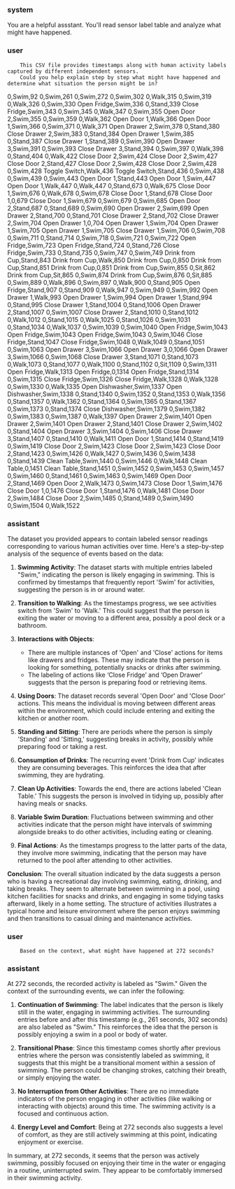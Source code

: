 ### system
You are a helpful assstant. You'll read sensor label table and analyze what might have happened.
### user

        This CSV file provides timestamps along with human activity labels captured by different independent sensors.
        Could you help explain step by step what might have happened and determine what situation the person might be in?
    
0,Swim,92
0,Swim,261
0,Swim,272
0,Swim,302
0,Walk,315
0,Swim,319
0,Walk,326
0,Swim,330
Open Fridge,Swim,336
0,Stand,339
Close Fridge,Swim,343
0,Swim,345
0,Walk,347
0,Swim,355
Open Door 2,Swim,355
0,Swim,359
0,Walk,362
Open Door 1,Walk,366
Open Door 1,Swim,366
0,Swim,371
0,Walk,371
Open Drawer 2,Swim,378
0,Stand,380
Close Drawer 2,Swim,383
0,Stand,384
Open Drawer 1,Swim,385
0,Stand,387
Close Drawer 1,Stand,389
0,Swim,390
Open Drawer 3,Swim,391
0,Swim,393
Close Drawer 3,Stand,394
0,Swim,397
0,Walk,398
0,Stand,404
0,Walk,422
Close Door 2,Swim,424
Close Door 2,Swim,427
Close Door 2,Stand,427
Close Door 2,Swim,428
Close Door 2,Swim,428
0,Swim,428
Toggle Switch,Walk,436
Toggle Switch,Stand,436
0,Swim,438
0,Swim,439
0,Swim,443
Open Door 1,Stand,443
Open Door 1,Swim,447
Open Door 1,Walk,447
0,Walk,447
0,Stand,673
0,Walk,675
Close Door 1,Swim,676
0,Walk,678
0,Swim,678
Close Door 1,Stand,678
Close Door 1,0,679
Close Door 1,Swim,679
0,Swim,679
0,Swim,685
Open Door 2,Stand,687
0,Stand,689
0,Swim,690
Open Drawer 2,Swim,699
Open Drawer 2,Stand,700
0,Stand,701
Close Drawer 2,Stand,702
Close Drawer 2,Swim,704
Open Drawer 1,0,704
Open Drawer 1,Swim,704
Open Drawer 1,Swim,705
Open Drawer 1,Swim,705
Close Drawer 1,Swim,706
0,Swim,708
0,Swim,711
0,Stand,714
0,Swim,718
0,Swim,721
0,Swim,722
Open Fridge,Swim,723
Open Fridge,Stand,724
0,Stand,726
Close Fridge,Swim,733
0,Stand,735
0,Swim,747
0,Swim,749
Drink from Cup,Stand,843
Drink from Cup,Walk,850
Drink from Cup,0,850
Drink from Cup,Stand,851
Drink from Cup,0,851
Drink from Cup,Swim,855
0,Sit,862
Drink from Cup,Sit,865
0,Swim,874
Drink from Cup,Swim,876
0,Sit,885
0,Swim,889
0,Walk,896
0,Swim,897
0,Walk,900
0,Stand,905
Open Fridge,Stand,907
0,Stand,909
0,Walk,947
0,Swim,949
0,Swim,992
Open Drawer 1,Walk,993
Open Drawer 1,Swim,994
Open Drawer 1,Stand,994
0,Stand,995
Close Drawer 1,Stand,1004
0,Stand,1006
Open Drawer 2,Stand,1007
0,Swim,1007
Close Drawer 2,Stand,1010
0,Stand,1012
0,Walk,1012
0,Stand,1015
0,Walk,1025
0,Stand,1026
0,Swim,1031
0,Stand,1034
0,Walk,1037
0,Swim,1039
0,Swim,1040
Open Fridge,Swim,1043
Open Fridge,Swim,1043
Open Fridge,Swim,1043
0,Swim,1046
Close Fridge,Stand,1047
Close Fridge,Swim,1048
0,Walk,1049
0,Stand,1051
0,Swim,1063
Open Drawer 3,Swim,1066
Open Drawer 3,0,1066
Open Drawer 3,Swim,1066
0,Swim,1068
Close Drawer 3,Stand,1071
0,Stand,1073
0,Walk,1073
0,Stand,1077
0,Walk,1100
0,Stand,1102
0,Sit,1109
0,Swim,1311
Open Fridge,Walk,1313
Open Fridge,0,1314
Open Fridge,Stand,1314
0,Swim,1315
Close Fridge,Swim,1326
Close Fridge,Walk,1328
0,Walk,1328
0,Swim,1330
0,Walk,1335
Open Dishwasher,Swim,1337
Open Dishwasher,Swim,1338
0,Stand,1340
0,Swim,1352
0,Stand,1353
0,Walk,1356
0,Stand,1357
0,Walk,1362
0,Stand,1364
0,Swim,1365
0,Stand,1367
0,Swim,1373
0,Stand,1374
Close Dishwasher,Swim,1379
0,Swim,1382
0,Swim,1383
0,Swim,1387
0,Walk,1397
Open Drawer 2,Swim,1401
Open Drawer 2,Swim,1401
Open Drawer 2,Stand,1401
Close Drawer 2,Swim,1402
0,Stand,1404
Open Drawer 3,Swim,1404
0,Swim,1406
Close Drawer 3,Stand,1407
0,Stand,1410
0,Walk,1411
Open Door 1,Stand,1414
0,Stand,1419
0,Swim,1419
Close Door 2,Swim,1423
Close Door 2,Swim,1423
Close Door 2,Stand,1423
0,Swim,1426
0,Walk,1427
0,Swim,1436
0,Swim,1438
0,Stand,1439
Clean Table,Swim,1440
0,Swim,1446
0,Walk,1448
Clean Table,0,1451
Clean Table,Stand,1451
0,Swim,1452
0,Swim,1453
0,Swim,1457
0,Swim,1460
0,Stand,1461
0,Swim,1463
0,Swim,1469
Open Door 2,Stand,1469
Open Door 2,Walk,1473
0,Swim,1473
Close Door 1,Swim,1476
Close Door 1,0,1476
Close Door 1,Stand,1476
0,Walk,1481
Close Door 2,Swim,1484
Close Door 2,Swim,1485
0,Stand,1489
0,Swim,1490
0,Swim,1504
0,Walk,1522

### assistant
The dataset you provided appears to contain labeled sensor readings corresponding to various human activities over time. Here's a step-by-step analysis of the sequence of events based on the data:

1. **Swimming Activity**: The dataset starts with multiple entries labeled "Swim," indicating the person is likely engaging in swimming. This is confirmed by timestamps that frequently report 'Swim' for activities, suggesting the person is in or around water.

2. **Transition to Walking**: As the timestamps progress, we see activities switch from 'Swim' to 'Walk.' This could suggest that the person is exiting the water or moving to a different area, possibly a pool deck or a bathroom.

3. **Interactions with Objects**: 
    - There are multiple instances of 'Open' and 'Close' actions for items like drawers and fridges. These may indicate that the person is looking for something, potentially snacks or drinks after swimming. 
    - The labeling of actions like ‘Close Fridge’ and ‘Open Drawer’ suggests that the person is preparing food or retrieving items.

4. **Using Doors**: The dataset records several 'Open Door' and 'Close Door' actions. This means the individual is moving between different areas within the environment, which could include entering and exiting the kitchen or another room.

5. **Standing and Sitting**: There are periods where the person is simply 'Standing' and 'Sitting,' suggesting breaks in activity, possibly while preparing food or taking a rest. 

6. **Consumption of Drinks**: The recurring event 'Drink from Cup' indicates they are consuming beverages. This reinforces the idea that after swimming, they are hydrating.

7. **Clean Up Activities**: Towards the end, there are actions labeled 'Clean Table.' This suggests the person is involved in tidying up, possibly after having meals or snacks.

8. **Variable Swim Duration**: Fluctuations between swimming and other activities indicate that the person might have intervals of swimming alongside breaks to do other activities, including eating or cleaning.

9. **Final Actions**: As the timestamps progress to the latter parts of the data, they involve more swimming, indicating that the person may have returned to the pool after attending to other activities.

**Conclusion**: 
The overall situation indicated by the data suggests a person who is having a recreational day involving swimming, eating, drinking, and taking breaks. They seem to alternate between swimming in a pool, using kitchen facilities for snacks and drinks, and engaging in some tidying tasks afterward, likely in a home setting. The structure of activities illustrates a typical home and leisure environment where the person enjoys swimming and then transitions to casual dining and maintenance activities.
### user

        Based on the context, what might have happened at 272 seconds?
    
### assistant
At 272 seconds, the recorded activity is labeled as "Swim." Given the context of the surrounding events, we can infer the following:

1. **Continuation of Swimming**: The label indicates that the person is likely still in the water, engaging in swimming activities. The surrounding entries before and after this timestamp (e.g., 261 seconds, 302 seconds) are also labeled as "Swim." This reinforces the idea that the person is possibly enjoying a swim in a pool or body of water.

2. **Transitional Phase**: Since this timestamp comes shortly after previous entries where the person was consistently labeled as swimming, it suggests that this might be a transitional moment within a session of swimming. The person could be changing strokes, catching their breath, or simply enjoying the water.

3. **No Interruption from Other Activities**: There are no immediate indicators of the person engaging in other activities (like walking or interacting with objects) around this time. The swimming activity is a focused and continuous action.

4. **Energy Level and Comfort**: Being at 272 seconds also suggests a level of comfort, as they are still actively swimming at this point, indicating enjoyment or exercise. 

In summary, at 272 seconds, it seems that the person was actively swimming, possibly focused on enjoying their time in the water or engaging in a routine, uninterrupted swim. They appear to be comfortably immersed in their swimming activity.
